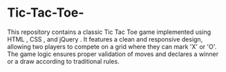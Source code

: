 # Tic-Tac-Toe-
This repository contains a classic Tic Tac Toe game implemented using HTML , CSS , and jQuery . It features a clean and responsive design, allowing two players to compete on a grid where they can mark 'X' or 'O'. The game logic ensures proper validation of moves and declares a winner or a draw according to traditional rules.
